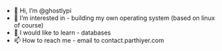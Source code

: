 - 👋 Hi, I’m @ghostlypi
- 👀 I’m interested in - building my own operating system (based on linux of course)
- 🌱 I would like to learn - databases
- 📫 How to reach me - email to contact.parthiyer.com
